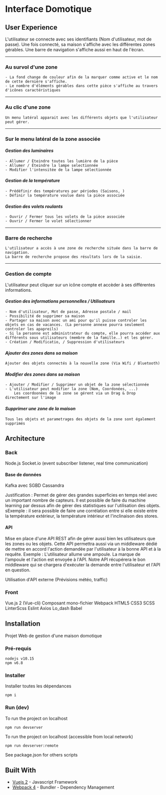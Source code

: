 # Interface Domotique

## User Experience

L'utilisateur se connecte avec ses identifiants (Nom d'utilisateur, mot de passe).
Une fois connecté, sa maison s'affiche avec les différentes zones gérables. Une barre de navigation s'affiche aussi en haut de l'écran.

---
### <b> Au survol d'une zone </b>
    - La fond change de couleur afin de la marquer comme active et le nom de cette dernière s'affiche.
    - Le nombre d'éléments gérables dans cette pièce s'affiche au travers d'icônes caractéristiques
---
### <b> Au clic d'une zone </b>
    Un menu latéral apparait avec les différents objets que l'utilisateur peut gérer.
---
### <b> Sur le menu latéral de la zone associée </b>
#### <i> Gestion des luminaires </i>
    - Allumer / Éteindre toutes les lumière de la pièce
    - Allumer / Éteindre la lampe selectionnée
    - Modifier l'intensitée de la lampe sélectionnée
####  <i> Gestion de la température </i>
    - Prédéfinir des températures par périodes (Saisons, )
    - Définir la température voulue dans la pièce associée
#### <i> Gestion des volets roulants </i>
    - Ouvrir / Fermer tous les volets de la pièce associée
    - Ouvrir / Fermer le volet sélectionner
---
### <b> Barre de recherche </b>
    L'utilisateur a accès à une zone de recherche située dans la barre de navigation.
    La barre de recherche propose des résultats lors de la saisie.
---
### <b> Gestion de compte </b>

L'utilisateur peut cliquer sur un icône compte et accèder à ses différentes informations.
#### <i> Gestion des informations personnelles / Utilisateurs </i>
    - Nom d'utilisateur, Mot de passe, Adresse postale / mail
    - Possibilité de supprimer sa maison
    - Partager sa maison avec un ami pour qu'il puisse controler les objets en cas de vacances. (La personne annexe pourra seulement controler les apapreils)
    - Si la personne est administrateur du compte, elle pourra accéder aux différents sous utilisateurs (membre de la famille..) et les gérer.
    - Création / Modificatio, / Suppression d'utilisateurs
#### <i> Ajouter des zones dans sa maison </i>
    Ajouter des objets connectés à la nouvelle zone (Via Wifi / Bluetooth)
#### <i> Modifier des zones dans sa maison</i>
    - Ajouter / Modifier / Supprimer un objet de la zone sélectionnée
    - L'utilisateur peut modifier la zone (Nom, Coordonées, ...)
        Les coordoonées de la zone se gérent via un Drag & Drop directement sur l'image

#### <i> Supprimer une zone de la maison</i>
    Tous les objets et parametrages des objets de la zone sont également supprimés
    
## Architecture

### Back
Node.js
Socket.io (event subscriber listener, real time communication)

#### Base de données
Kafka avec SGBD Cassandra

Justification : 
Permet de gérer des grandes superficies en temps réel avec un important nombre de capteurs. Il est possible de faire du machine learning par dessus afin de gérer des statistiques sur l'utilisation des objets.
sExemple : il sera possible de faire une corrélation entre si elle existe entre la température extérieur, la température intérieur et l'inclinaison des stores.

#### API
Mise en place d'une API REST afin de gérer aussi bien les utilisateurs que les zones ou les objets.
Cette API permettra aussi via un middleware dédié de mettre en accord l'action demandée par l'utilisateur à la bonne API et à la requête.
Exemple : 
L'utilisateur allume une ampoule. La marque de l'ampoule et l'action est envoyée à l'API. Notre API récupérera le bon middleware qui se chargera d'exécuter la demande entre l'utilisateur et l'API en question.

Utilisation d'API externe (Prévisions météo, traffic)

### Front
Vue.js 2 (Vue-cli)
Composant mono-fichier
Webpack
HTML5
CSS3
SCSS
LinterScss
Eslint
Axios
Lo_dash
Babel

## Installation

Projet Web de gestion d'une maison domotique

### Pré-requis

```
nodejs v10.15
npm v6.8
```

### Installer

Installer toutes les dépendances

```
npm i
```

### Run (dev)

To run the project on localhost

```
npm run devserver
```

To run the project on localhost (accessible from local network)

```
npm run devserver:remote
```

See package.json for others scripts

## Built With

* [Vuejs 2](https://vuejs.org/) - Javascript Framework
* [Webpack 4](https://webpack.js.org/concepts) - Bundler - Dependency Management